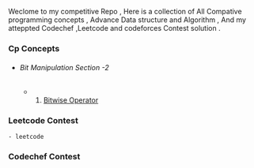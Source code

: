 Weclome to my competitive Repo , Here is a collection of All Compative programming  concepts , Advance Data structure and Algorithm , And my atteppted Codechef ,Leetcode and codeforces Contest solution .



### Cp Concepts
- ###### Bit Manipulation Section -2
  - 1. [Bitwise Operator]()



### Leetcode Contest
    - leetcode 

### Codechef Contest 





